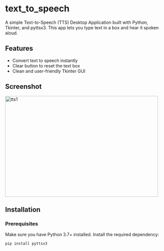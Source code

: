 # text_to_speech

A simple Text-to-Speech (TTS) Desktop Application built with Python, Tkinter, and pyttsx3.
This app lets you type text in a box and hear it spoken aloud.

## Features
- Convert text to speech instantly  
- Clear button to reset the text box  
- Clean and user-friendly Tkinter GUI  

## Screenshot
<img width="493" height="325" alt="tts1" src="https://github.com/user-attachments/assets/cc18f30d-91c8-4da3-919f-69f2e5f0ebbc" />





## Installation

### Prerequisites
Make sure you have Python 3.7+ installed. Install the required dependency:

```bash
pip install pyttsx3
```
